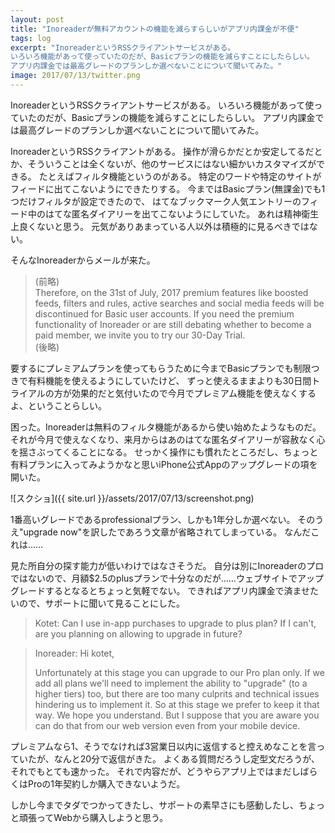 ```yaml
---
layout: post
title: "Inoreaderが無料アカウントの機能を減らすらしいがアプリ内課金が不便"
tags: log
excerpt: "InoreaderというRSSクライアントサービスがある。
いろいろ機能があって使っていたのだが、Basicプランの機能を減らすことにしたらしい。
アプリ内課金では最高グレードのプランしか選べないことについて聞いてみた。"
image: 2017/07/13/twitter.png
---
```


InoreaderというRSSクライアントサービスがある。
いろいろ機能があって使っていたのだが、Basicプランの機能を減らすことにしたらしい。
アプリ内課金では最高グレードのプランしか選べないことについて聞いてみた。

InoreaderというRSSクライアントがある。
操作が滑らかだとか安定してるだとか、そういうことは全くないが、他のサービスにはない細かいカスタマイズができる。
たとえばフィルタ機能というのがある。
特定のワードや特定のサイトがフィードに出てこないようにできたりする。
今まではBasicプラン(無課金)でも1つだけフィルタが設定できたので、
はてなブックマーク人気エントリーのフィード中のはてな匿名ダイアリーを出てこないようにしていた。
あれは精神衛生上良くないと思う。
元気がありあまっている人以外は積極的に見るべきではない。

そんなInoreaderからメールが来た。

> (前略)  
> Therefore, on the 31st of July, 2017 premium features like boosted feeds,
> filters and rules, active searches and social media feeds will be discontinued 
> for Basic user accounts. If you need the premium functionality of Inoreader
> or are still debating whether to become a paid member, we invite you to try our 30-Day Trial.   
> (後略)

要するにプレミアムプランを使ってもらうために今までBasicプランでも制限つきで有料機能を使えるようにしていたけど、
ずっと使えるままよりも30日間トライアルの方が効果的だと気付いたので今月でプレミアム機能を使えなくするよ、ということらしい。

困った。Inoreaderは無料のフィルタ機能があるから使い始めたようなものだ。
それが今月で使えなくなり、来月からはあのはてな匿名ダイアリーが容赦なく心を揺さぶってくることになる。
せっかく操作にも慣れたところだし、ちょっと有料プランに入ってみようかなと思いiPhone公式Appのアップグレードの項を開いた。

![スクショ]({{ site.url }}/assets/2017/07/13/screenshot.png)

1番高いグレードであるprofessionalプラン、しかも1年分しか選べない。
そのうえ"upgrade now"を訳したであろう文章が省略されてしまっている。
なんだこれは……

見た所自分の探す能力が低いわけではなさそうだ。
自分は別にInoreaderのプロではないので、月額$2.5のplusプランで十分なのだが……ウェブサイトでアップグレードするとなるとちょっと気軽でない。
できればアプリ内課金で済ませたいので、サポートに聞いて見ることにした。

> Kotet: Can I use in-app purchases to upgrade to plus plan? If I can't, are you planning on allowing to upgrade in future?

> Inoreader: Hi kotet,
>
> Unfortunately at this stage you can upgrade to our Pro plan only.
> If we add all plans we'll need to implement the ability to "upgrade" (to a higher tiers) too,
> but there are too many culprits and technical issues hindering us to implement it. So at this stage we prefer to keep it that way. 
> We hope you understand. 
> But I suppose that you are aware you can do that from our web version even from your mobile device.

プレミアムなら1、そうでなければ3営業日以内に返信すると控えめなことを言っていたが、なんと20分で返信がきた。
よくある質問だろうし定型文だろうが、それでもとても速かった。
それで内容だが、どうやらアプリ上ではまだしばらくはProの1年契約しか購入できないようだ。

しかし今までタダでつかってきたし、サポートの素早さにも感動したし、ちょっと頑張ってWebから購入しようと思う。